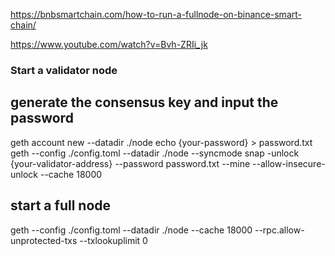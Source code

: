 https://bnbsmartchain.com/how-to-run-a-fullnode-on-binance-smart-chain/

https://www.youtube.com/watch?v=Bvh-ZRIi_jk

### Start a validator node
## generate the consensus key and input the password
geth account new --datadir ./node
echo {your-password} > password.txt
geth --config ./config.toml --datadir ./node --syncmode snap -unlock {your-validator-address} --password password.txt  --mine  --allow-insecure-unlock  --cache 18000




## start a full node
geth --config ./config.toml --datadir ./node  --cache 18000 --rpc.allow-unprotected-txs --txlookuplimit 0